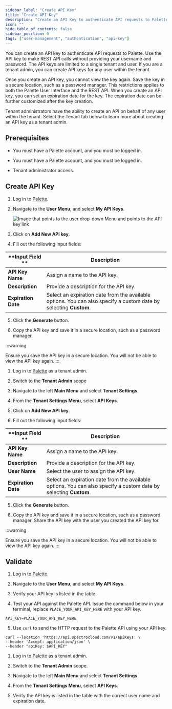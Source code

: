 ```yaml
---
sidebar_label: "Create API Key"
title: "Create API Key"
description: "Create an API Key to authenticate API requests to Palette."
icon: ""
hide_table_of_contents: false
sidebar_position: 0
tags: ["user-management", "authentication", "api-key"]
---
```


You can create an API key to authenticate API requests to Palette. Use the API key to make REST API calls without
providing your username and password. The API keys are limited to a single tenant and user. If you are a tenant admin,
you can create API keys for any user within the tenant.

Once you create an API key, you cannot view the key again. Save the key in a secure location, such as a password
manager. This restrictions applies to both the Palette User Interface and the REST API. When you create an API key, you
can set an expiration date for the key. The expiration date can be further customized after the key creation.

Tenant administrators have the ability to create an API on behalf of any user within the tenant. Select the Tenant tab
below to learn more about creating an API key as a tenant admin.

## Prerequisites

<Tabs groupId="scope">
<TabItem label="User" value="user">

- You must have a Palette account, and you must be logged in.

</TabItem>
<TabItem label="Tenant" value="tenant">

- You must have a Palette account, and you must be logged in.

- Tenant administrator access.

</TabItem>
</Tabs>

## Create API Key

<Tabs groupId="scope">
<TabItem label="User" value="user">

1. Log in to [Palette](https://console.spectrocloud.com).

2. Navigate to the **User Menu**, and select **My API Keys**.

   ![Image that points to the user drop-down Menu and points to the API key link](/tutorials/deploy-app/devx_apps_deploy-app_create-api-key.png)

3. Click on **Add New API key**.

4. Fill out the following input fields:

| **Input Field **    | **Description**                                                                                                   |
| ------------------- | ----------------------------------------------------------------------------------------------------------------- |
| **API Key Name**    | Assign a name to the API key.                                                                                     |
| **Description**     | Provide a description for the API key.                                                                            |
| **Expiration Date** | Select an expiration date from the available options. You can also specify a custom date by selecting **Custom**. |

5. Click the **Generate** button.

6. Copy the API key and save it in a secure location, such as a password manager.

:::warning

Ensure you save the API key in a secure location. You will not be able to view the API key again. :::

</TabItem>
<TabItem label="Tenant" value="tenant">

1. Log in to [Palette](https://console.spectrocloud.com) as a tenant admin.

2. Switch to the **Tenant Admin** scope

3. Navigate to the left **Main Menu** and select **Tenant Settings**.

4. From the **Tenant Settings Menu**, select **API Keys**.

5. Click on **Add New API key**.

6. Fill out the following input fields:

| **Input Field **    | **Description**                                                                                                   |
| ------------------- | ----------------------------------------------------------------------------------------------------------------- |
| **API Key Name**    | Assign a name to the API key.                                                                                     |
| **Description**     | Provide a description for the API key.                                                                            |
| **User Name**       | Select the user to assign the API key.                                                                            |
| **Expiration Date** | Select an expiration date from the available options. You can also specify a custom date by selecting **Custom**. |

5. Click the **Generate** button.

6. Copy the API key and save it in a secure location, such as a password manager. Share the API key with the user you
   created the API key for.

:::warning

Ensure you save the API key in a secure location. You will not be able to view the API key again. :::

</TabItem>

</Tabs>

## Validate

<Tabs groupId="scope">
<TabItem label="User" value="user">

1. Log in to [Palette](https://console.spectrocloud.com).

2. Navigate to the **User Menu**, and select **My API Keys**.

3. Verify your API key is listed in the table.

4. Test your API against the Palette API. Issue the command below in your terminal, replace `PLACE_YOUR_API_KEY_HERE`
   with your API key.

```shell
API_KEY=PLACE_YOUR_API_KEY_HERE
```

5. Use `curl` to send the HTTP request to the Palette API using your API key.

```shell
curl --location 'https://api.spectrocloud.com/v1/apiKeys' \
--header 'Accept: application/json' \
--header "apiKey: $API_KEY"
```

</TabItem>
<TabItem label="Tenant" value="tenant">

1. Log in to [Palette](https://console.spectrocloud.com) as a tenant admin.

2. Switch to the **Tenant Admin** scope.

3. Navigate to the left **Main Menu** and select **Tenant Settings**.

4. From the **Tenant Settings Menu**, select **API Keys**.

5. Verify the API key is listed in the table with the correct user name and expiration date.

</TabItem>
</Tabs>
